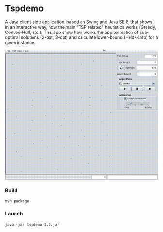 # Tspdemo

A Java client-side application, based on Swing and Java SE 8, that shows, in an interactive way, how the main "TSP related" heuristics works (Greedy, Convex-Hull, etc.).
This app show how works the approximation of sub-optimal solutions (2-opt, 3-opt) and calculate lower-bound (Held-Karp) for a given instance.


![Tspdemo](tspdemo.gif)

### Build
`mvn package`

### Launch
`java -jar tspdemo-3.0.jar`
